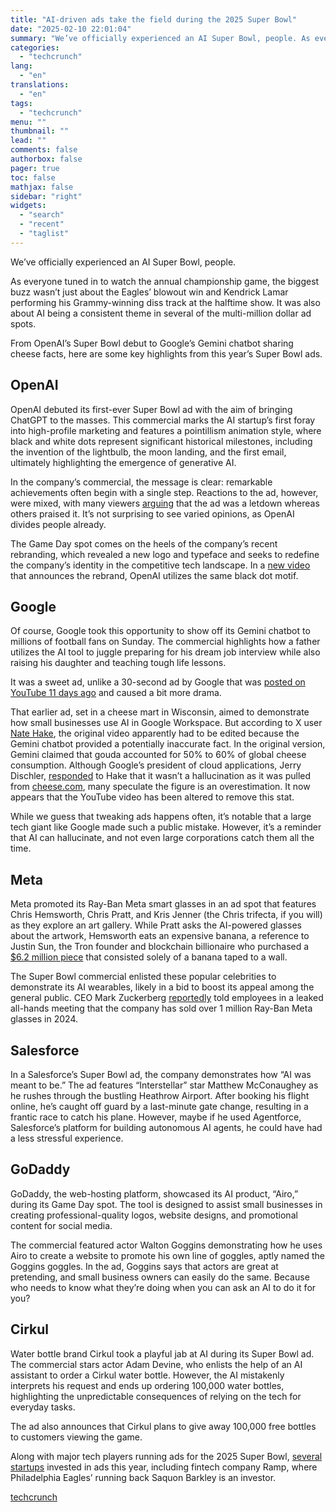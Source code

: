 ```yaml
---
title: "AI-driven ads take the field during the 2025 Super Bowl"
date: "2025-02-10 22:01:04"
summary: "We’ve officially experienced an AI Super Bowl, people. As everyone tuned in to watch the annual championship game, the biggest buzz wasn’t just about the Eagles’ blowout win and Kendrick Lamar performing his Grammy-winning diss track at the halftime show. It was also about AI being a consistent theme in..."
categories:
  - "techcrunch"
lang:
  - "en"
translations:
  - "en"
tags:
  - "techcrunch"
menu: ""
thumbnail: ""
lead: ""
comments: false
authorbox: false
pager: true
toc: false
mathjax: false
sidebar: "right"
widgets:
  - "search"
  - "recent"
  - "taglist"
---
```


We’ve officially experienced an AI Super Bowl, people.

As everyone tuned in to watch the annual championship game, the biggest buzz wasn’t just about the Eagles’ blowout win and Kendrick Lamar performing his Grammy-winning diss track at the halftime show. It was also about AI being a consistent theme in several of the multi-million dollar ad spots.

From OpenAI’s Super Bowl debut to Google’s Gemini chatbot sharing cheese facts, here are some key highlights from this year’s Super Bowl ads.

OpenAI
------

OpenAI debuted its first-ever Super Bowl ad with the aim of bringing ChatGPT to the masses. This commercial marks the AI startup’s first foray into high-profile marketing and features a pointillism animation style, where black and white dots represent significant historical milestones, including the invention of the lightbulb, the moon landing, and the first email, ultimately highlighting the emergence of generative AI.

In the company’s commercial, the message is clear: remarkable achievements often begin with a single step. Reactions to the ad, however, were mixed, with many viewers [arguing](https://x.com/KinggZoom/status/1888759555229691912) that the ad was a letdown whereas others praised it. It’s not surprising to see varied opinions, as OpenAI divides people already.

The Game Day spot comes on the heels of the company’s recent rebranding, which revealed a new logo and typeface and seeks to redefine the company’s identity in the competitive tech landscape. In a [new video](https://www.youtube.com/watch?v=k3d_xeVxEOE) that announces the rebrand, OpenAI utilizes the same black dot motif.

Google
------

Of course, Google took this opportunity to show off its Gemini chatbot to millions of football fans on Sunday. The commercial highlights how a father utilizes the AI tool to juggle preparing for his dream job interview while also raising his daughter and teaching tough life lessons.

It was a sweet ad, unlike a 30-second ad by Google that was [posted on YouTube 11 days ago](https://www.youtube.com/watch?v=I18TD4GON8g) and caused a bit more drama.

That earlier ad, set in a cheese mart in Wisconsin, aimed to demonstrate how small businesses use AI in Google Workspace. But according to X user [Nate Hake](https://x.com/natejhake/status/1885137074673549460), the original video apparently had to be edited because the Gemini chatbot provided a potentially inaccurate fact. In the original version, Gemini claimed that gouda accounted for 50% to 60% of global cheese consumption. Although Google’s president of cloud applications, Jerry Dischler, [responded](https://x.com/jdischler/status/1885806962605957555) to Hake that it wasn’t a hallucination as it was pulled from [cheese.com](https://www.cheese.com/smoked-gouda/), many speculate the figure is an overestimation. It now appears that the YouTube video has been altered to remove this stat.

While we guess that tweaking ads happens often, it’s notable that a large tech giant like Google made such a public mistake. However, it’s a reminder that AI can hallucinate, and not even large corporations catch them all the time.

Meta
----

Meta promoted its Ray-Ban Meta smart glasses in an ad spot that features Chris Hemsworth, Chris Pratt, and Kris Jenner (the Chris trifecta, if you will) as they explore an art gallery. While Pratt asks the AI-powered glasses about the artwork, Hemsworth eats an expensive banana, a reference to Justin Sun, the Tron founder and blockchain billionaire who purchased a [$6.2 million piece](https://www.npr.org/2024/11/29/nx-s1-5210800/6-million-banana-art-piece-eaten) that consisted solely of a banana taped to a wall.

The Super Bowl commercial enlisted these popular celebrities to demonstrate its AI wearables, likely in a bid to boost its appeal among the general public. CEO Mark Zuckerberg [reportedly](https://www.businessinsider.com/mark-zuckerberg-meta-employees-intense-year-2025-1) told employees in a leaked all-hands meeting that the company has sold over 1 million Ray-Ban Meta glasses in 2024.

Salesforce
----------

In a Salesforce’s Super Bowl ad, the company demonstrates how “AI was meant to be.” The ad features “Interstellar” star Matthew McConaughey as he rushes through the bustling Heathrow Airport. After booking his flight online, he’s caught off guard by a last-minute gate change, resulting in a frantic race to catch his plane. However, maybe if he used Agentforce, Salesforce’s platform for building autonomous AI agents, he could have had a less stressful experience.

GoDaddy
-------

GoDaddy, the web-hosting platform, showcased its AI product, “Airo,” during its Game Day spot. The tool is designed to assist small businesses in creating professional-quality logos, website designs, and promotional content for social media.

The commercial featured actor Walton Goggins demonstrating how he uses Airo to create a website to promote his own line of goggles, aptly named the Goggins goggles. In the ad, Goggins says that actors are great at pretending, and small business owners can easily do the same. Because who needs to know what they’re doing when you can ask an AI to do it for you?

Cirkul
------

Water bottle brand Cirkul took a playful jab at AI during its Super Bowl ad. The commercial stars actor Adam Devine, who enlists the help of an AI assistant to order a Cirkul water bottle. However, the AI mistakenly interprets his request and ends up ordering 100,000 water bottles, highlighting the unpredictable consequences of relying on the tech for everyday tasks.

The ad also announces that Cirkul plans to give away 100,000 free bottles to customers viewing the game.

Along with major tech players running ads for the 2025 Super Bowl, [several startups](https://techcrunch.com/2025/02/09/here-are-five-startups-that-are-running-super-bowl-ads-this-year/) invested in ads this year, including fintech company Ramp, where Philadelphia Eagles’ running back Saquon Barkley is an investor.

[techcrunch](https://techcrunch.com/2025/02/10/ai-driven-ads-take-the-field-during-2025-super-bowl/)
